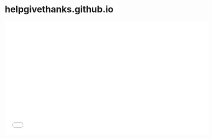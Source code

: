 # helpgivethanks.github.io







<iframe width="640" height="360" src="//www.youtube.com/embed/o_x2RVnlTZs" frameborder="0" allowfullscreen>
  </iframe>
